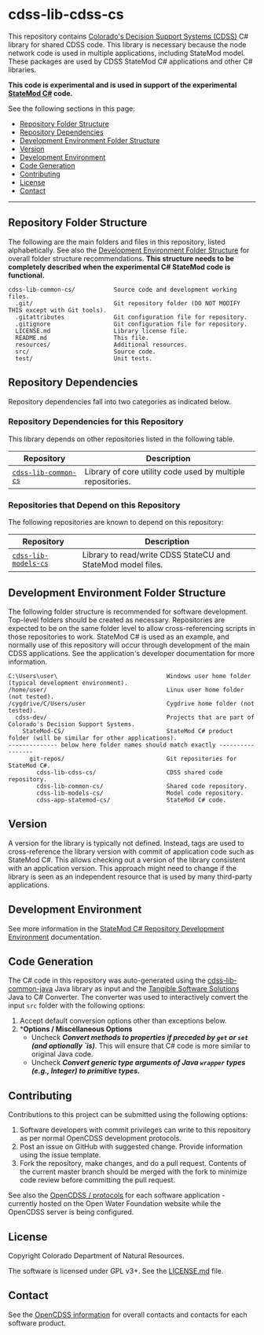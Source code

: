 # cdss-lib-cdss-cs #

This repository contains [Colorado's Decision Support Systems (CDSS)](https://www.colorado.gov/cdss)
C# library for shared CDSS code.
This library is necessary because the node network code is used in multiple applications,
including StateMod model.
These packages are used by CDSS StateMod C# applications and other C# libraries.

**This code is experimental and is used in support of the experimental
[StateMod C#](https://github.com/OpenCDSS/cdss-app-statemod-cs) code.**

See the following sections in this page:

* [Repository Folder Structure](#repository-folder-structure)
* [Repository Dependencies](#repository-dependencies)
* [Development Environment Folder Structure](#development-environment-folder-structure)
* [Version](#version)
* [Development Environment](#development-environment)
* [Code Generation](#code-generation)
* [Contributing](#contributing)
* [License](#license)
* [Contact](#contact)

--------

## Repository Folder Structure ##

The following are the main folders and files in this repository, listed alphabetically.
See also the [Development Environment Folder Structure](#development-environment-folder-structure)
for overall folder structure recommendations.
**This structure needs to be completely described when the experimental C# StateMod code is functional.**

```
cdss-lib-common-cs/           Source code and development working files.
  .git/                       Git repository folder (DO NOT MODIFY THIS except with Git tools).
  .gitattributes              Git configuration file for repository.
  .gitignore                  Git configuration file for repository.
  LICENSE.md                  Library license file.
  README.md                   This file.
  resources/                  Additional resources.
  src/                        Source code.
  test/                       Unit tests.
```

## Repository Dependencies ##

Repository dependencies fall into two categories as indicated below.

### Repository Dependencies for this Repository ###

This library depends on other repositories listed in the following table.

|**Repository**                                                             |**Description**|
|---------------------------------------------------------------------------|----------------------------------------------------|
|[`cdss-lib-common-cs`](https://github.com/OpenCDSS/cdss-lib-common-cs)     |Library of core utility code used by multiple repositories.|

### Repositories that Depend on this Repository ###

The following repositories are known to depend on this repository:

|**Repository**                                                             |**Description**|
|---------------------------------------------------------------------------|----------------------------------------------------|
|[`cdss-lib-models-cs`](https://github.com/OpenCDSS/cdss-lib-models-cs)     |Library to read/write CDSS StateCU and StateMod model files.|

## Development Environment Folder Structure ##

The following folder structure is recommended for software development.
Top-level folders should be created as necessary.
Repositories are expected to be on the same folder level to allow cross-referencing
scripts in those repositories to work.
StateMod C# is used as an example, and normally use of this repository will occur
through development of the main CDSS applications.
See the application's developer documentation for more information.

```
C:\Users\user\                               Windows user home folder (typical development environment).
/home/user/                                  Linux user home folder (not tested).
/cygdrive/C/Users/user                       Cygdrive home folder (not tested).
  cdss-dev/                                  Projects that are part of Colorado's Decision Support Systems.
    StateMod-CS/                             StateMod C# product folder (will be similar for other applications).
-------------- below here folder names should match exactly -----------------
      git-repos/                             Git repositories for StateMod C#.
        cdss-lib-cdss-cs/                    CDSS shared code repository.
        cdss-lib-common-cs/                  Shared code repository.
        cdss-lib-models-cs/                  Model code repository.
        cdss-app-statemod-cs/                StateMod C# code.
```

## Version ##

A version for the library is typically not defined.
Instead, tags are used to cross-reference the library version with commit of application code such as StateMod C#.
This allows checking out a version of the library consistent with an application version.
This approach might need to change if the library is seen as an independent resource that is used by many third-party applications.

## Development Environment ##

See more information in the
[StateMod C# Repository Development Environment](https://github.com/OpenCDSS/cdss-app-statemod-cs#development-environment)
documentation.

## Code Generation  ##

The C# code in this repository was auto-generated using the
[cdss-lib-common-java](https://github.com/OpenCDSS/cdss-lib-common-java) Java library as input and the
[Tangible Software Solutions](https://www.tangiblesoftwaresolutions.com/product_details/java_to_csharp_converter.html) Java to C# Converter.
The converter was used to interactively convert the input `src` folder with the following options:

1. Accept default conversion options other than exceptions below.
2. ***Options / Miscellaneous Options**
	* Uncheck ***Convert methods to properties if preceded by `get` or `set` (and optionally `is)***.
	This will ensure that C# code is more similar to original Java code.
	* Uncheck ***Convert generic type arguments of Java `wrapper` types (e.g., Integer) to primitive types.***

## Contributing ##

Contributions to this project can be submitted using the following options:

1. Software developers with commit privileges can write to this repository
as per normal OpenCDSS development protocols.
2. Post an issue on GitHub with suggested change.  Provide information using the issue template.
3. Fork the repository, make changes, and do a pull request.
Contents of the current master branch should be merged with the fork to minimize
code review before committing the pull request.

See also the [OpenCDSS / protocols](http://learn.openwaterfoundation.org/cdss-website-opencdss/) for each software application - currently
hosted on the Open Water Foundation website while the OpenCDSS server is
being configured.

## License ##

Copyright Colorado Department of Natural Resources.

The software is licensed under GPL v3+. See the [LICENSE.md](LICENSE.md) file.

## Contact ##

See the [OpenCDSS information](http://learn.openwaterfoundation.org/cdss-website-opencdss) for overall contacts and contacts for each software product.
